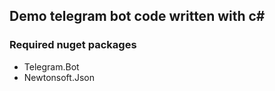 ## Demo telegram bot code written with c#

### Required nuget packages

* Telegram.Bot
* Newtonsoft.Json